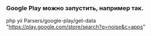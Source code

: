 ### Google Play можно запустить, например так.
php yii Parsers/google-play/get-data "https://play.google.com/store/search?q=noise&c=apps"
